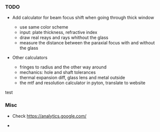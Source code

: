 



### TODO
* Add calculator for beam focus shift when going through thick window
  - use same color scheme
  - input: plate thickness, refractive index
  - draw real reays and rays whithout the glass
  - measure the distance between the paraxial focus with and without the glass
 
* Other calculators
  - fringes to radius and the other way around
  - mechanics: hole and shaft tolerances
  - thermal expansion diff, glass lens and metal outside
  - the mtf and resolution calculator in pyton, translate to website

test


### Misc
* Check https://analytics.google.com/

* 
